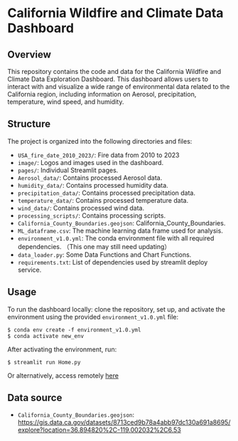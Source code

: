 # California Wildfire and Climate Data Dashboard

## Overview
This repository contains the code and data for the California Wildfire and Climate Data Exploration Dashboard. This dashboard allows users to interact with and visualize a wide range of environmental data related to the California region, including information on Aerosol, precipitation, temperature, wind speed, and humidity.

## Structure
The project is organized into the following directories and files:

- `USA_fire_date_2010_2023/`: Fire data from 2010 to 2023
- `image/`: Logos and images used in the dashboard.
- `pages/`: Individual Streamlit pages.
- `Aerosol_data/`: Contains processed Aerosol data.
- `humidity_data/`: Contains processed humidity data.
- `precipitation_data/`: Contains processed precipitation data.
- `temperature_data/`: Contains processed temperature data.
- `wind_data/`: Contains processed wind data.
- `processing_scripts/`: Contains processing scripts.
- `California_County_Boundaries.geojson`: California_County_Boundaries.
- `ML_dataframe.csv`: The machine learning data frame used for analysis.
- `environment_v1.0.yml`: The conda environment file with all required dependencies. （This one may still need updating）
- `data_loader.py`: Some Data Functions and Chart Functions.
- `requirements.txt`: List of dependencies used by streamlit deploy service.
 
## Usage
To run the dashboard locally: clone the repository, set up, and activate the environment using the provided `environment_v1.0.yml` file:
~~~
$ conda env create -f environment_v1.0.yml
$ conda activate new_env
~~~
After activating the environment, run:
~~~
$ streamlit run Home.py
~~~

Or alternatively, access remotely [here](https://climatechangedashboard.streamlit.app)

## Data source
- `California_County_Boundaries.geojson`: https://gis.data.ca.gov/datasets/8713ced9b78a4abb97dc130a691a8695/explore?location=36.894820%2C-119.002032%2C6.53

